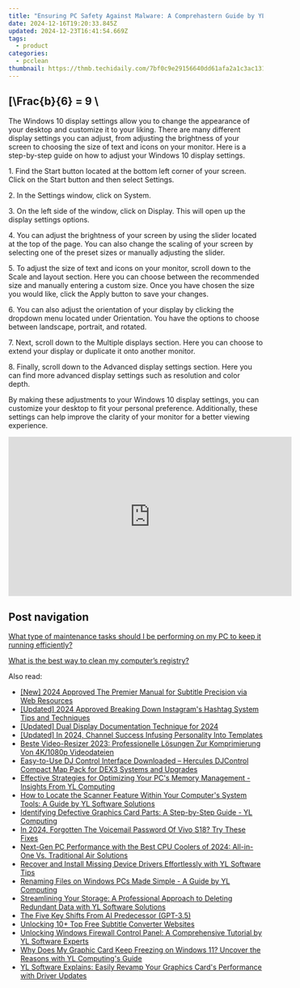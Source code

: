 ```yaml
---
title: "Ensuring PC Safety Against Malware: A Comprehastern Guide by YL Software Professionals"
date: 2024-12-16T19:20:33.845Z
updated: 2024-12-23T16:41:54.669Z
tags:
  - product
categories:
  - pcclean
thumbnail: https://thmb.techidaily.com/7bf0c9e29156640dd61afa2a1c3ac131876c62be46882c79429b4da00cd9e9ec.jpg
---
```


## \[\Frac{b}{6} = 9 \

The Windows 10 display settings allow you to change the appearance of your desktop and customize it to your liking. There are many different display settings you can adjust, from adjusting the brightness of your screen to choosing the size of text and icons on your monitor. Here is a step-by-step guide on how to adjust your Windows 10 display settings. 

1\. Find the Start button located at the bottom left corner of your screen. Click on the Start button and then select Settings.

2\. In the Settings window, click on System.

3\. On the left side of the window, click on Display. This will open up the display settings options. 

4\. You can adjust the brightness of your screen by using the slider located at the top of the page. You can also change the scaling of your screen by selecting one of the preset sizes or manually adjusting the slider.

5\. To adjust the size of text and icons on your monitor, scroll down to the Scale and layout section. Here you can choose between the recommended size and manually entering a custom size. Once you have chosen the size you would like, click the Apply button to save your changes.

6\. You can also adjust the orientation of your display by clicking the dropdown menu located under Orientation. You have the options to choose between landscape, portrait, and rotated.

7\. Next, scroll down to the Multiple displays section. Here you can choose to extend your display or duplicate it onto another monitor.

8\. Finally, scroll down to the Advanced display settings section. Here you can find more advanced display settings such as resolution and color depth. 

By making these adjustments to your Windows 10 display settings, you can customize your desktop to fit your personal preference. Additionally, these settings can help improve the clarity of your monitor for a better viewing experience.

<!-- affiliate ads begin -->
<iframe width="560" height="315" src="https://www.youtube.com/embed/PUDdKOsEN74?si=tkZf-KVinjuwmgx9" title="YouTube video player" frameborder="0" allow="accelerometer; autoplay; clipboard-write; encrypted-media; gyroscope; picture-in-picture; web-share" referrerpolicy="strict-origin-when-cross-origin" allowfullscreen></iframe>
<!-- affiliate ads end -->

## Post navigation

[What type of maintenance tasks should I be performing on my PC to keep it running efficiently?](https://tools.techidaily.com/pcclean/products/)

[What is the best way to clean my computer’s registry?](https://tools.techidaily.com/pcclean/products/)

<ins class="adsbygoogle"
     style="display:block"
     data-ad-format="autorelaxed"
     data-ad-client="ca-pub-7571918770474297"
     data-ad-slot="1223367746"></ins>

<ins class="adsbygoogle"
     style="display:block"
     data-ad-client="ca-pub-7571918770474297"
     data-ad-slot="8358498916"
     data-ad-format="auto"
     data-full-width-responsive="true"></ins>

<span class="atpl-alsoreadstyle">Also read:</span>
<div><ul>
<li><a href="https://fox-hovers.techidaily.com/new-2024-approved-the-premier-manual-for-subtitle-precision-via-web-resources/"><u>[New] 2024 Approved The Premier Manual for Subtitle Precision via Web Resources</u></a></li>
<li><a href="https://instagram-video-recordings.techidaily.com/updated-2024-approved-breaking-down-instagrams-hashtag-system-tips-and-techniques/"><u>[Updated] 2024 Approved Breaking Down Instagram's Hashtag System Tips and Techniques</u></a></li>
<li><a href="https://screen-mirroring-recording.techidaily.com/updated-dual-display-documentation-technique-for-2024/"><u>[Updated] Dual Display Documentation Technique for 2024</u></a></li>
<li><a href="https://youtube-zero.techidaily.com/ed-in-2024-channel-success-infusing-personality-into-templates/"><u>[Updated] In 2024, Channel Success Infusing Personality Into Templates</u></a></li>
<li><a href="https://some-guidance.techidaily.com/beste-video-resizer-2023-professionelle-losungen-zur-komprimierung-von-4k1080p-videodateien/"><u>Beste Video-Resizer 2023: Professionelle Lösungen Zur Komprimierung Von 4K/1080p Videodateien</u></a></li>
<li><a href="https://win-popular.techidaily.com/easy-to-use-dj-control-interface-downloaded-hercules-djcontrol-compact-map-pack-for-dex3-systems-and-upgrades/"><u>Easy-to-Use DJ Control Interface Downloaded – Hercules DJControl Compact Map Pack for DEX3 Systems and Upgrades</u></a></li>
<li><a href="https://win-exclusive.techidaily.com/effective-strategies-for-optimizing-your-pcs-memory-management-insights-from-yl-computing/"><u>Effective Strategies for Optimizing Your PC's Memory Management - Insights From YL Computing</u></a></li>
<li><a href="https://win-exclusive.techidaily.com/how-to-locate-the-scanner-feature-within-your-computers-system-tools-a-guide-by-yl-software-solutions/"><u>How to Locate the Scanner Feature Within Your Computer's System Tools: A Guide by YL Software Solutions</u></a></li>
<li><a href="https://win-exclusive.techidaily.com/identifying-defective-graphics-card-parts-a-step-by-step-guide-yl-computing/"><u>Identifying Defective Graphics Card Parts: A Step-by-Step Guide - YL Computing</u></a></li>
<li><a href="https://unlock-android.techidaily.com/in-2024-forgotten-the-voicemail-password-of-vivo-s18-try-these-fixes-by-drfone-android/"><u>In 2024, Forgotten The Voicemail Password Of Vivo S18? Try These Fixes</u></a></li>
<li><a href="https://hardware-tips.techidaily.com/next-gen-pc-performance-with-the-best-cpu-coolers-of-2024-all-in-one-vs-traditional-air-solutions/"><u>Next-Gen PC Performance with the Best CPU Coolers of 2024: All-in-One Vs. Traditional Air Solutions</u></a></li>
<li><a href="https://win-exclusive.techidaily.com/recover-and-install-missing-device-drivers-effortlessly-with-yl-software-tips/"><u>Recover and Install Missing Device Drivers Effortlessly with YL Software Tips</u></a></li>
<li><a href="https://win-exclusive.techidaily.com/renaming-files-on-windows-pcs-made-simple-a-guide-by-yl-computing/"><u>Renaming Files on Windows PCs Made Simple - A Guide by YL Computing</u></a></li>
<li><a href="https://win-exclusive.techidaily.com/streamlining-your-storage-a-professional-approach-to-deleting-redundant-data-with-yl-software-solutions/"><u>Streamlining Your Storage: A Professional Approach to Deleting Redundant Data with YL Software Solutions</u></a></li>
<li><a href="https://tech-revival.techidaily.com/the-five-key-shifts-from-ai-predecessor-gpt-35/"><u>The Five Key Shifts From AI Predecessor (GPT-3.5)</u></a></li>
<li><a href="https://extra-tips.techidaily.com/unlocking-10plus-top-free-subtitle-converter-websites/"><u>Unlocking 10+ Top Free Subtitle Converter Websites</u></a></li>
<li><a href="https://win-exclusive.techidaily.com/unlocking-windows-firewall-control-panel-a-comprehensive-tutorial-by-yl-software-experts/"><u>Unlocking Windows Firewall Control Panel: A Comprehensive Tutorial by YL Software Experts</u></a></li>
<li><a href="https://win-exclusive.techidaily.com/why-does-my-graphic-card-keep-freezing-on-windows-11-uncover-the-reasons-with-yl-computings-guide/"><u>Why Does My Graphic Card Keep Freezing on Windows 11? Uncover the Reasons with YL Computing's Guide</u></a></li>
<li><a href="https://win-exclusive.techidaily.com/yl-software-explains-easily-revamp-your-graphics-cards-performance-with-driver-updates/"><u>YL Software Explains: Easily Revamp Your Graphics Card's Performance with Driver Updates</u></a></li>
</ul></div>

